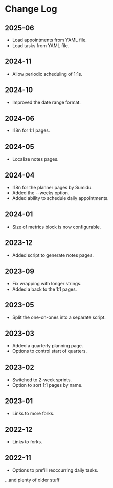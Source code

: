 # Change Log

## 2025-06
- Load appointments from YAML file.
- Load tasks from YAML file.

## 2024-11
- Allow periodic scheduling of 1:1s.

## 2024-10
- Improved the date range format.

## 2024-06
- I18n for 1:1 pages.

## 2024-05
- Localize notes pages.

## 2024-04
- I18n for the planner pages by Sumidu.
- Added the --weeks option.
- Added ability to schedule daily appointments.

## 2024-01
- Size of metrics block is now configurable.

## 2023-12
- Added script to generate notes pages.

## 2023-09
- Fix wrapping with longer strings.
- Added a back to the 1:1 pages.

## 2023-05
- Split the one-on-ones into a separate script.

## 2023-03
- Added a quarterly planning page.
- Options to control start of quarters.

## 2023-02
- Switched to 2-week sprints.
- Option to sort 1:1 pages by name.

## 2023-01
- Links to more forks.

## 2022-12
- Links to forks.

## 2022-11
- Options to prefill reoccurring daily tasks.


...and plenty of older stuff
